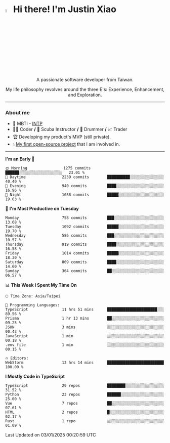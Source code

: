 # <img src="https://media.giphy.com/media/hvRJCLFzcasrR4ia7z/giphy.gif" width="5%">Hi there! I'm Justin Xiao
<p align="center">A passionate software developer from Taiwan.  </p>
<p align="center">My life philosophy revolves around the three E's: Experience, Enhancement, and Exploration.</p>

---
### About me
- 👀 MBTI - [INTP](https://www.16personalities.com/intp-personality)
- 👨‍💻 Coder **/** 🤿 Scuba Instructor **/** 🥁 Drummer **/** 📈 Trader
- 🏆 Developing my product's MVP (still private).
- 💧 [My first open-source project](https://github.com/Game-as-a-Service/Game-Lobby-Web) that I am involved in.

---
<!--START_SECTION:waka-->
**I'm an Early 🐤** 

```text
🌞 Morning                1275 commits        ██████░░░░░░░░░░░░░░░░░░░   23.01 % 
🌆 Daytime                2239 commits        ██████████░░░░░░░░░░░░░░░   40.40 % 
🌃 Evening                940 commits         ████░░░░░░░░░░░░░░░░░░░░░   16.96 % 
🌙 Night                  1088 commits        █████░░░░░░░░░░░░░░░░░░░░   19.63 % 
```
📅 **I'm Most Productive on Tuesday** 

```text
Monday                   758 commits         ███░░░░░░░░░░░░░░░░░░░░░░   13.68 % 
Tuesday                  1092 commits        █████░░░░░░░░░░░░░░░░░░░░   19.70 % 
Wednesday                586 commits         ███░░░░░░░░░░░░░░░░░░░░░░   10.57 % 
Thursday                 919 commits         ████░░░░░░░░░░░░░░░░░░░░░   16.58 % 
Friday                   1014 commits        █████░░░░░░░░░░░░░░░░░░░░   18.30 % 
Saturday                 809 commits         ████░░░░░░░░░░░░░░░░░░░░░   14.60 % 
Sunday                   364 commits         ██░░░░░░░░░░░░░░░░░░░░░░░   06.57 % 
```


📊 **This Week I Spent My Time On** 

```text
🕑︎ Time Zone: Asia/Taipei

💬 Programming Languages: 
TypeScript               11 hrs 51 mins      ██████████████████████░░░   89.56 % 
Prisma                   1 hr 13 mins        ██░░░░░░░░░░░░░░░░░░░░░░░   09.25 % 
JSON                     3 mins              ░░░░░░░░░░░░░░░░░░░░░░░░░   00.43 % 
JavaScript               1 min               ░░░░░░░░░░░░░░░░░░░░░░░░░   00.18 % 
.env file                1 min               ░░░░░░░░░░░░░░░░░░░░░░░░░   00.15 % 

🔥 Editors: 
WebStorm                 13 hrs 14 mins      █████████████████████████   100.00 % 
```

**I Mostly Code in TypeScript** 

```text
TypeScript               29 repos            ████████░░░░░░░░░░░░░░░░░   31.52 % 
Python                   23 repos            ██████░░░░░░░░░░░░░░░░░░░   25.00 % 
Vue                      7 repos             ██░░░░░░░░░░░░░░░░░░░░░░░   07.61 % 
HTML                     2 repos             █░░░░░░░░░░░░░░░░░░░░░░░░   02.17 % 
Rust                     1 repo              ░░░░░░░░░░░░░░░░░░░░░░░░░   01.09 % 
```




 Last Updated on 03/01/2025 00:20:59 UTC
<!--END_SECTION:waka-->
